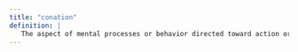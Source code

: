 ```yaml
---
title: "conation"
definition: |
   The aspect of mental processes or behavior directed toward action or change and including impulse, desire, volition, and striving.
---
```

